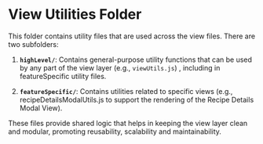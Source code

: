 # View Utilities Folder

This folder contains utility files that are used across the view files. There are two subfolders:

1. **`highLevel/`**: Contains general-purpose utility functions that can be used by any part of the view layer (e.g., `viewUtils.js`) , including in featureSpecific utility files.

2. **`featureSpecific/`**: Contains utilities related to specific views (e.g., recipeDetailsModalUtils.js to support the rendering of the Recipe Details Modal View).

These files provide shared logic that helps in keeping the view layer clean and modular, promoting reusability, scalability and maintainability.
